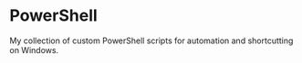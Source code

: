 # PowerShell
 My collection of custom PowerShell scripts for automation and shortcutting on Windows.

